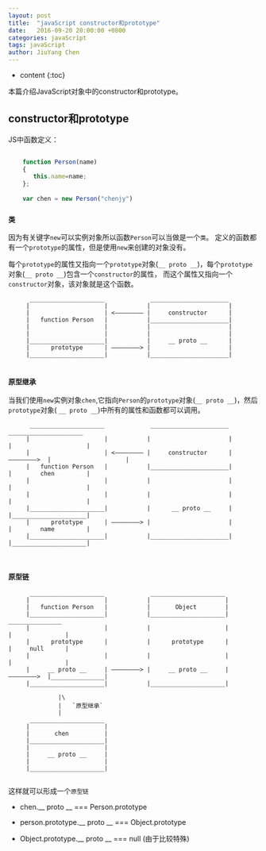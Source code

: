```yaml
---
layout: post
title:  "javaScript constructor和prototype"
date:   2016-09-20 20:00:00 +0800
categories: javaScript
tags: javaScript
author: JiuYang Chen
---
```


* content
{:toc}


本篇介绍JavaScript对象中的constructor和prototype。




## constructor和prototype


JS中函数定义：

```js
    
    function Person(name)   
    {   
       this.name=name;  
    };   
    
    var chen = new Person("chenjy")

```

### `类`

因为有关键字`new`可以实例对象所以函数`Person`可以当做是一个`类`。
定义的函数都有一个`prototype`的属性，但是使用`new`来创建的对象没有。

每个`prototype`的属性又指向一个`prototype`对象(`__ proto __`)，每个`prototype`对象(`__ proto __`)包含一个`constructor`的属性，
而这个属性又指向一个`constructor`对象，该对象就是这个函数。


```
      _____________________             ______________________
     |                     |           |                      |   
     |                     | <———————— |     constructor      |   
     |   function Person   |           |______________________|   
     |                     |           |                      |   
     |                     |           |                      |   
     |_____________________|           |     __ proto __      |   
     |      prototype      | ————————> |                      |   
     |_____________________|           |______________________|           
       
```

### `原型继承`

当我们使用`new`实例对象`chen`,它指向`Person`的`prototype`对象(`__ proto __`)，然后`prototype`对象( `__ proto __`)中所有的属性和函数都可以调用。

```
      _____________________             ______________________              _____________________
     |                     |           |                      |            |                     |
     |                     | <———————— |     constructor      | ————————>  |                     | 
     |   function Person   |           |______________________|            |        chen         | 
     |                     |           |                      |            |                     | 
     |                     |           |                      |            |                     | 
     |_____________________|           |      __ proto __     |            |_____________________| 
     |      prototype      | ————————> |                      |            |        name         |
     |_____________________|           |______________________|            |_____________________|
             
                                              
```

### `原型链`


```
      _____________________             _____________________  
     |                     |           |                     |
     |   function Person   |           |       Object        |
     |_____________________|           |_____________________|             _______________ 
     |                     |           |                     |            |               |
     |      prototype      |           |      prototype      |            |     null      |                   
     |                     |           |                     |            |               |
     |     __ proto __     | ————————> |     __ proto __     | ————————>  |_______________|
     |_____________________|           |_____________________|
                     
              |\  
              |   `原型继承`
              |
      _____________________    
     |                     |  
     |       chen          | 
     |_____________________|    
     |                     |       
     |     __ proto __     |    
     |                     |
     |_____________________|
                                              
```

这样就可以形成一个`原型链` 

* chen.__ proto __  === Person.prototype

* person.prototype.__ proto __ === Object.prototype

* Object.prototype.__ proto __ === null (由于比较特殊)